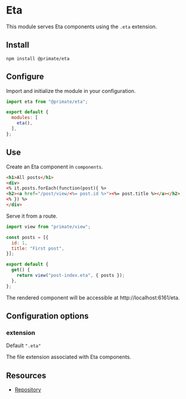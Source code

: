 # Eta 

This module serves Eta components using the `.eta` extension.

## Install

`npm install @primate/eta`

## Configure

Import and initialize the module in your configuration.

```js caption=primate.config.js
import eta from "@primate/eta";

export default {
  modules: [
    eta(),
  ],
};
```

## Use

Create an Eta component in `components`.

```html caption=components/post-index.eta
<h1>All posts</h1>
<div>
<% it.posts.forEach(function(post){ %>
<h2><a href="/post/view/<%= post.id %>"><%= post.title %></a></h2>
<% }) %>
</div>
```

Serve it from a route.

```js caption=routes/eta.js
import view from "primate/view";

const posts = [{
  id: 1,
  title: "First post",
}];

export default {
  get() {
    return view("post-index.eta", { posts });
  },
};
```

The rendered component will be accessible at http://localhost:6161/eta.

## Configuration options

### extension

Default `".eta"`

The file extension associated with Eta components.

## Resources

* [Repository][repo]

[repo]: https://github.com/primate-run/primate/tree/master/packages/eta
